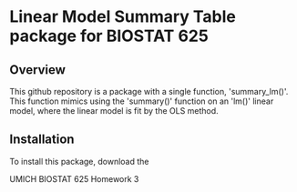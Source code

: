 # Linear Model Summary Table package for BIOSTAT 625

## Overview
This github repository is a package with a single function, 'summary_lm()'. This function mimics using the 'summary()' function on an 'lm()' linear model, where the linear model is fit by the OLS method. 

## Installation
To install this package, download the 


UMICH BIOSTAT 625 Homework 3
